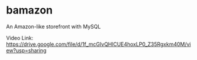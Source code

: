 # bamazon
An Amazon-like storefront with MySQL


Video Link:
https://drive.google.com/file/d/1f_mcGIvQHlCUE4hoxLP0_Z35Rgxkm40M/view?usp=sharing